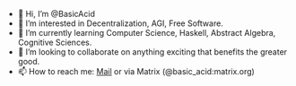 - 👋 Hi, I’m @BasicAcid
- 👀 I’m interested in Decentralization, AGI, Free Software.
- 🌱 I’m currently learning Computer Science, Haskell, Abstract Algebra, Cognitive Sciences.
- 💞️ I’m looking to collaborate on anything exciting that benefits the greater good.
- 📫 How to reach me: [Mail](mailto:david.tabarie@gmail.com) or via Matrix (@basic_acid:matrix.org)

<!---
BasicAcid/BasicAcid is a ✨ special ✨ repository because its `README.md` (this file) appears on your GitHub profile.
You can click the Preview link to take a look at your changes.
--->
